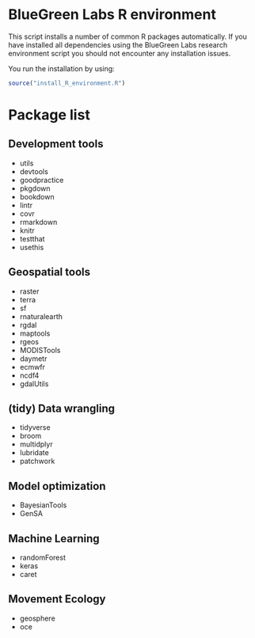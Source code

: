 # BlueGreen Labs R environment

This script installs a number of common R packages automatically. If you have installed all dependencies using the BlueGreen Labs research environment script you should not encounter any installation issues.

You run the installation by using:

```r
source("install_R_environment.R")
```
# Package list

## Development tools

- utils
- devtools
- goodpractice
- pkgdown
- bookdown
- lintr
- covr
- rmarkdown
- knitr
- testthat
- usethis

## Geospatial tools

- raster
- terra
- sf
- rnaturalearth
- rgdal
- maptools
- rgeos
- MODISTools
- daymetr
- ecmwfr
- ncdf4
- gdalUtils

## (tidy) Data wrangling

- tidyverse
- broom
- multidplyr
- lubridate
- patchwork

## Model optimization

- BayesianTools
- GenSA
  
## Machine Learning

- randomForest
- keras
- caret

## Movement Ecology

- geosphere
- oce

